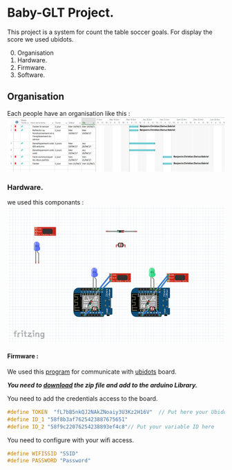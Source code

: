 # Baby-GLT Project.
This project is a system for count the table soccer goals.
For display the score we used ubidots.

0. Organisation
1. Hardware.
2. Firmware.
3. Software.

## Organisation
Each people have an organisation like this :
![planning](../img/pics.png) 

### Hardware.

we used this componants :
![hardware](../img/Fritzing.png)
 


#### Firmware : 
We used this [program](../babyfoot.ino) for communicate with [ubidots](http://www.ubidots.com) board.

***You need to [download](https://ubidots.com/docs/devices/ESP8266-arduino.html#ubidots-esp8266) the zip file and add to the arduino Library.***

You need to add the credentials access to the board.
``` C
#define TOKEN  "fL7bB5nkQJ2NAkZNoaiy3U3Kz2H16V"  // Put here your Ubidots TOKEN
#define ID_1 "58f8b3af7625423887675651"
#define ID_2 "58f9c22076254238893ef4c8"// Put your variable ID here

```

You need to configure with your wifi access.
``` C
#define WIFISSID "SSID"
#define PASSWORD "Password"
```





